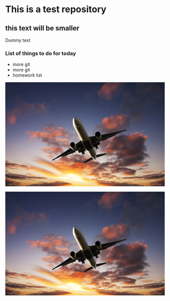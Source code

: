 # This is a test repository

## this text will be smaller

Dummy text

### List of things to do for today

* more git 
* more git 
* homework list

![](aeroplane.jpg)

![](https://raw.githubusercontent.com/kcievelyn/nus_devops/7bbadd355c02798ff85a2cdf6142140fef65133f/aeroplane.jpg)
